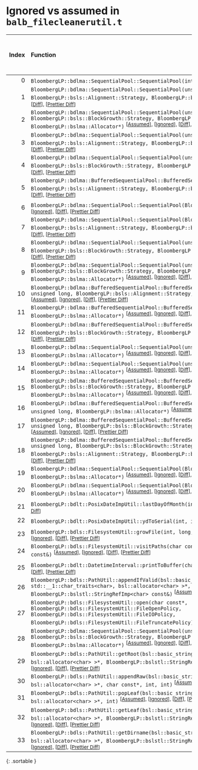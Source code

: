# Ignored vs assumed in `balb_filecleanerutil.t`

<script src="../sorttable.js"></script>

|   Index | Function                                                                                                                                                                                                                                                                                                                                       |   Difference in number of lines |   Function size difference in bytes |   Number of lines in assumed build | Number of bytes in assumed build   |   Number of lines in ignored build | Number of bytes in ignored build   |
|--------:|:-----------------------------------------------------------------------------------------------------------------------------------------------------------------------------------------------------------------------------------------------------------------------------------------------------------------------------------------------|--------------------------------:|------------------------------------:|-----------------------------------:|:-----------------------------------|-----------------------------------:|:-----------------------------------|
|       0 | `BloombergLP::bdlma::SequentialPool::SequentialPool(int)` <sup>\[[Assumed](0-assume)\], \[[Ignored](0-none)\], \[[Diff](0.diff.html)\], \[[Prettier Diff](0-diff.html)\]                                                                                                                                                                       |                               4 |                                  16 |                                208 | 4,242,992                          |                                192 | 4,242,912                          |
|       1 | `BloombergLP::bdlma::SequentialPool::SequentialPool(unsigned long, BloombergLP::bsls::Alignment::Strategy, BloombergLP::bslma::Allocator*)` <sup>\[[Assumed](1-assume)\], \[[Ignored](1-none)\], \[[Diff](1.diff.html)\], \[[Prettier Diff](1-diff.html)\]                                                                                     |                               4 |                                  16 |                                240 | 4,244,000                          |                                224 | 4,243,904                          |
|       2 | `BloombergLP::bdlma::SequentialPool::SequentialPool(unsigned long, BloombergLP::bsls::BlockGrowth::Strategy, BloombergLP::bsls::Alignment::Strategy, BloombergLP::bslma::Allocator*)` <sup>\[[Assumed](2-assume)\], \[[Ignored](2-none)\], \[[Diff](2.diff.html)\], \[[Prettier Diff](2-diff.html)\]                                           |                               4 |                                  16 |                                240 | 4,244,240                          |                                224 | 4,244,128                          |
|       3 | `BloombergLP::bdlma::SequentialPool::SequentialPool(unsigned long, unsigned long, BloombergLP::bsls::Alignment::Strategy, BloombergLP::bslma::Allocator*)` <sup>\[[Assumed](3-assume)\], \[[Ignored](3-none)\], \[[Diff](3.diff.html)\], \[[Prettier Diff](3-diff.html)\]                                                                      |                               4 |                                  16 |                                288 | 4,245,008                          |                                272 | 4,244,864                          |
|       4 | `BloombergLP::bdlma::SequentialPool::SequentialPool(unsigned long, unsigned long, BloombergLP::bsls::BlockGrowth::Strategy, BloombergLP::bslma::Allocator*)` <sup>\[[Assumed](4-assume)\], \[[Ignored](4-none)\], \[[Diff](4.diff.html)\], \[[Prettier Diff](4-diff.html)\]                                                                    |                               4 |                                  16 |                                272 | 4,244,736                          |                                256 | 4,244,608                          |
|       5 | `BloombergLP::bdlma::BufferedSequentialPool::BufferedSequentialPool(char*, unsigned long, BloombergLP::bsls::Alignment::Strategy, BloombergLP::bslma::Allocator*)` <sup>\[[Assumed](5-assume)\], \[[Ignored](5-none)\], \[[Diff](5.diff.html)\], \[[Prettier Diff](5-diff.html)\]                                                              |                               3 |                                  16 |                                112 | 4,241,344                          |                                 96 | 4,241,328                          |
|       6 | `BloombergLP::bdlma::SequentialPool::SequentialPool(BloombergLP::bslma::Allocator*)` <sup>\[[Assumed](6-assume)\], \[[Ignored](6-none)\], \[[Diff](6.diff.html)\], \[[Prettier Diff](6-diff.html)\]                                                                                                                                            |                               3 |                                  16 |                                128 | 4,242,432                          |                                112 | 4,242,384                          |
|       7 | `BloombergLP::bdlma::SequentialPool::SequentialPool(BloombergLP::bsls::BlockGrowth::Strategy, BloombergLP::bsls::Alignment::Strategy, BloombergLP::bslma::Allocator*)` <sup>\[[Assumed](7-assume)\], \[[Ignored](7-none)\], \[[Diff](7.diff.html)\], \[[Prettier Diff](7-diff.html)\]                                                          |                               3 |                                  16 |                                160 | 4,242,832                          |                                144 | 4,242,768                          |
|       8 | `BloombergLP::bdlma::SequentialPool::SequentialPool(unsigned long, BloombergLP::bsls::BlockGrowth::Strategy, BloombergLP::bslma::Allocator*)` <sup>\[[Assumed](8-assume)\], \[[Ignored](8-none)\], \[[Diff](8.diff.html)\], \[[Prettier Diff](8-diff.html)\]                                                                                   |                               3 |                                   0 |                                208 | 4,243,792                          |                                208 | 4,243,696                          |
|       9 | `BloombergLP::bdlma::SequentialPool::SequentialPool(unsigned long, unsigned long, BloombergLP::bsls::BlockGrowth::Strategy, BloombergLP::bsls::Alignment::Strategy, BloombergLP::bslma::Allocator*)` <sup>\[[Assumed](9-assume)\], \[[Ignored](9-none)\], \[[Diff](9.diff.html)\], \[[Prettier Diff](9-diff.html)\]                            |                               3 |                                   0 |                                288 | 4,245,296                          |                                288 | 4,245,136                          |
|      10 | `BloombergLP::bdlma::BufferedSequentialPool::BufferedSequentialPool(char*, unsigned long, unsigned long, BloombergLP::bsls::Alignment::Strategy, BloombergLP::bslma::Allocator*)` <sup>\[[Assumed](10-assume)\], \[[Ignored](10-none)\], \[[Diff](10.diff.html)\], \[[Prettier Diff](10-diff.html)\]                                           |                               2 |                                  16 |                                112 | 4,241,728                          |                                 96 | 4,241,696                          |
|      11 | `BloombergLP::bdlma::BufferedSequentialPool::BufferedSequentialPool(char*, unsigned long, BloombergLP::bslma::Allocator*)` <sup>\[[Assumed](11-assume)\], \[[Ignored](11-none)\], \[[Diff](11.diff.html)\], \[[Prettier Diff](11-diff.html)\]                                                                                                  |                               2 |                                   0 |                                 80 | 4,241,184                          |                                 80 | 4,241,168                          |
|      12 | `BloombergLP::bdlma::BufferedSequentialPool::BufferedSequentialPool(char*, unsigned long, BloombergLP::bsls::BlockGrowth::Strategy, BloombergLP::bslma::Allocator*)` <sup>\[[Assumed](12-assume)\], \[[Ignored](12-none)\], \[[Diff](12.diff.html)\], \[[Prettier Diff](12-diff.html)\]                                                        |                               2 |                                   0 |                                 80 | 4,241,264                          |                                 80 | 4,241,248                          |
|      13 | `BloombergLP::bdlma::SequentialPool::SequentialPool(unsigned long, BloombergLP::bslma::Allocator*)` <sup>\[[Assumed](13-assume)\], \[[Ignored](13-none)\], \[[Diff](13.diff.html)\], \[[Prettier Diff](13-diff.html)\]                                                                                                                         |                               2 |                                   0 |                                208 | 4,243,584                          |                                208 | 4,243,488                          |
|      14 | `BloombergLP::bdlma::SequentialPool::SequentialPool(unsigned long, unsigned long, BloombergLP::bslma::Allocator*)` <sup>\[[Assumed](14-assume)\], \[[Ignored](14-none)\], \[[Diff](14.diff.html)\], \[[Prettier Diff](14-diff.html)\]                                                                                                          |                               2 |                                   0 |                                256 | 4,244,480                          |                                256 | 4,244,352                          |
|      15 | `BloombergLP::bdlma::BufferedSequentialPool::BufferedSequentialPool(char*, unsigned long, BloombergLP::bsls::BlockGrowth::Strategy, BloombergLP::bsls::Alignment::Strategy, BloombergLP::bslma::Allocator*)` <sup>\[[Assumed](15-assume)\], \[[Ignored](15-none)\], \[[Diff](15.diff.html)\], \[[Prettier Diff](15-diff.html)\]                |                               1 |                                   0 |                                112 | 4,241,456                          |                                112 | 4,241,424                          |
|      16 | `BloombergLP::bdlma::BufferedSequentialPool::BufferedSequentialPool(char*, unsigned long, unsigned long, BloombergLP::bslma::Allocator*)` <sup>\[[Assumed](16-assume)\], \[[Ignored](16-none)\], \[[Diff](16.diff.html)\], \[[Prettier Diff](16-diff.html)\]                                                                                   |                               1 |                                   0 |                                 80 | 4,241,568                          |                                 80 | 4,241,536                          |
|      17 | `BloombergLP::bdlma::BufferedSequentialPool::BufferedSequentialPool(char*, unsigned long, unsigned long, BloombergLP::bsls::BlockGrowth::Strategy, BloombergLP::bslma::Allocator*)` <sup>\[[Assumed](17-assume)\], \[[Ignored](17-none)\], \[[Diff](17.diff.html)\], \[[Prettier Diff](17-diff.html)\]                                         |                               1 |                                   0 |                                 80 | 4,241,648                          |                                 80 | 4,241,616                          |
|      18 | `BloombergLP::bdlma::BufferedSequentialPool::BufferedSequentialPool(char*, unsigned long, unsigned long, BloombergLP::bsls::BlockGrowth::Strategy, BloombergLP::bsls::Alignment::Strategy, BloombergLP::bslma::Allocator*)` <sup>\[[Assumed](18-assume)\], \[[Ignored](18-none)\], \[[Diff](18.diff.html)\], \[[Prettier Diff](18-diff.html)\] |                               1 |                                   0 |                                112 | 4,241,840                          |                                112 | 4,241,792                          |
|      19 | `BloombergLP::bdlma::SequentialPool::SequentialPool(BloombergLP::bsls::Alignment::Strategy, BloombergLP::bslma::Allocator*)` <sup>\[[Assumed](19-assume)\], \[[Ignored](19-none)\], \[[Diff](19.diff.html)\], \[[Prettier Diff](19-diff.html)\]                                                                                                |                               1 |                                   0 |                                144 | 4,242,688                          |                                144 | 4,242,624                          |
|      20 | `BloombergLP::bdlma::SequentialPool::SequentialPool(BloombergLP::bsls::BlockGrowth::Strategy, BloombergLP::bslma::Allocator*)` <sup>\[[Assumed](20-assume)\], \[[Ignored](20-none)\], \[[Diff](20.diff.html)\], \[[Prettier Diff](20-diff.html)\]                                                                                              |                               1 |                                   0 |                                128 | 4,242,560                          |                                128 | 4,242,496                          |
|      21 | `BloombergLP::bdlt::PosixDateImpUtil::lastDayOfMonth(int, int)` <sup>\[[Assumed](21-assume)\], \[[Ignored](21-none)\], \[[Diff](21.diff.html)\], \[[Prettier Diff](21-diff.html)\]                                                                                                                                                             |                               1 |                                   0 |                                 96 | 4,273,632                          |                                 96 | 4,274,128                          |
|      22 | `BloombergLP::bdlt::PosixDateImpUtil::ydToSerial(int, int)` <sup>\[[Assumed](22-assume)\], \[[Ignored](22-none)\], \[[Diff](22.diff.html)\], \[[Prettier Diff](22-diff.html)\]                                                                                                                                                                 |                               1 |                                   0 |                                112 | 4,274,320                          |                                112 | 4,274,848                          |
|      23 | `BloombergLP::bdls::FilesystemUtil::growFile(int, long, bool, unsigned long)` <sup>\[[Assumed](23-assume)\], \[[Ignored](23-none)\], \[[Diff](23.diff.html)\], \[[Prettier Diff](23-diff.html)\]                                                                                                                                               |                              -1 |                                 -16 |                                304 | 4,255,440                          |                                320 | 4,255,296                          |
|      24 | `BloombergLP::bdls::FilesystemUtil::visitPaths(char const*, bsl::function<void (char const*)> const&)` <sup>\[[Assumed](24-assume)\], \[[Ignored](24-none)\], \[[Diff](24.diff.html)\], \[[Prettier Diff](24-diff.html)\]                                                                                                                      |                              -1 |                                 -16 |                                288 | 4,248,480                          |                                304 | 4,248,320                          |
|      25 | `BloombergLP::bdlt::DatetimeInterval::printToBuffer(char*, int, int) const` <sup>\[[Assumed](25-assume)\], \[[Ignored](25-none)\], \[[Diff](25.diff.html)\], \[[Prettier Diff](25-diff.html)\]                                                                                                                                                 |                              -2 |                                   0 |                                592 | 4,277,616                          |                                592 | 4,278,144                          |
|      26 | `BloombergLP::bdls::PathUtil::appendIfValid(bsl::basic_string<char, std::__1::char_traits<char>, bsl::allocator<char> >*, BloombergLP::bslstl::StringRefImp<char> const&)` <sup>\[[Assumed](26-assume)\], \[[Ignored](26-none)\], \[[Diff](26.diff.html)\], \[[Prettier Diff](26-diff.html)\]                                                  |                              -3 |                                 -16 |                                464 | 4,267,888                          |                                480 | 4,267,760                          |
|      27 | `BloombergLP::bdls::FilesystemUtil::open(char const*, BloombergLP::bdls::FilesystemUtil::FileOpenPolicy, BloombergLP::bdls::FilesystemUtil::FileIOPolicy, BloombergLP::bdls::FilesystemUtil::FileTruncatePolicy)` <sup>\[[Assumed](27-assume)\], \[[Ignored](27-none)\], \[[Diff](27.diff.html)\], \[[Prettier Diff](27-diff.html)\]           |                              -4 |                                  16 |                                160 | 4,246,240                          |                                144 | 4,246,096                          |
|      28 | `BloombergLP::bdlma::SequentialPool::SequentialPool(unsigned long, unsigned long, BloombergLP::bsls::BlockGrowth::Strategy, BloombergLP::bsls::Alignment::Strategy, bool, BloombergLP::bslma::Allocator*)` <sup>\[[Assumed](28-assume)\], \[[Ignored](28-none)\], \[[Diff](28.diff.html)\], \[[Prettier Diff](28-diff.html)\]                  |                              -4 |                                 -16 |                                304 | 4,245,584                          |                                320 | 4,245,424                          |
|      29 | `BloombergLP::bdls::PathUtil::getRoot(bsl::basic_string<char, std::__1::char_traits<char>, bsl::allocator<char> >*, BloombergLP::bslstl::StringRefImp<char> const&, int)` <sup>\[[Assumed](29-assume)\], \[[Ignored](29-none)\], \[[Diff](29.diff.html)\], \[[Prettier Diff](29-diff.html)\]                                                   |                             -27 |                                 -96 |                                144 | 4,270,128                          |                                240 | 4,270,528                          |
|      30 | `BloombergLP::bdls::PathUtil::appendRaw(bsl::basic_string<char, std::__1::char_traits<char>, bsl::allocator<char> >*, char const*, int, int)` <sup>\[[Assumed](30-assume)\], \[[Ignored](30-none)\], \[[Diff](30.diff.html)\], \[[Prettier Diff](30-diff.html)\]                                                                               |                             -28 |                                -144 |                                288 | 4,268,352                          |                                432 | 4,268,240                          |
|      31 | `BloombergLP::bdls::PathUtil::popLeaf(bsl::basic_string<char, std::__1::char_traits<char>, bsl::allocator<char> >*, int)` <sup>\[[Assumed](31-assume)\], \[[Ignored](31-none)\], \[[Diff](31.diff.html)\], \[[Prettier Diff](31-diff.html)\]                                                                                                   |                             -29 |                                -128 |                                288 | 4,268,784                          |                                416 | 4,268,816                          |
|      32 | `BloombergLP::bdls::PathUtil::getLeaf(bsl::basic_string<char, std::__1::char_traits<char>, bsl::allocator<char> >*, BloombergLP::bslstl::StringRefImp<char> const&, int)` <sup>\[[Assumed](32-assume)\], \[[Ignored](32-none)\], \[[Diff](32.diff.html)\], \[[Prettier Diff](32-diff.html)\]                                                   |                             -30 |                                -128 |                                352 | 4,269,072                          |                                480 | 4,269,232                          |
|      33 | `BloombergLP::bdls::PathUtil::getDirname(bsl::basic_string<char, std::__1::char_traits<char>, bsl::allocator<char> >*, BloombergLP::bslstl::StringRefImp<char> const&, int)` <sup>\[[Assumed](33-assume)\], \[[Ignored](33-none)\], \[[Diff](33.diff.html)\], \[[Prettier Diff](33-diff.html)\]                                                |                             -34 |                                -112 |                                288 | 4,269,840                          |                                400 | 4,270,128                          |
{: .sortable }
